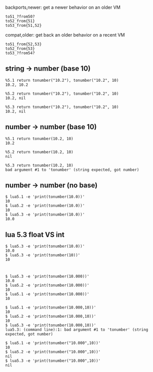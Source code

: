 
backports,newer:	get a newer behavior on an older VM

	to51_?from50?
	to52_from{51}
	to53_from{51,52}

compat,older:		get back an older behavior on a recent VM

	to51_from{52,53}
	to52_from{53}
	to53_?from54?

## string -> number (base 10)

```
%5.1 return tonumber("10.2"), tonumber("10.2", 10)
10.2, 10.2

%5.2 return tonumber("10.2"), tonumber("10.2", 10)
10.2, nil

%5.3 return tonumber("10.2"), tonumber("10.2", 10)
10.2, nil
```

## number -> number (base 10)

```
%5.1 return tonumber(10.2, 10)
10.2

%5.2 return tonumber(10.2, 10)
nil

%5.3 return tonumber(10.2, 10)
bad argument #1 to 'tonumber' (string expected, got number)
```

## number -> number (no base)

```
$ lua5.1 -e 'print(tonumber(10.0))'
10
$ lua5.2 -e 'print(tonumber(10.0))'
10
$ lua5.3 -e 'print(tonumber(10.0))'
10.0
```

## lua 5.3 float VS int

```
$ lua5.3 -e 'print(tonumber(10.0))'
10.0
$ lua5.3 -e 'print(tonumber(10))'
10
``` 

#

```
$ lua5.3 -e 'print(tonumber(10.000))'                                                                                                                                         
10.0
$ lua5.2 -e 'print(tonumber(10.000))'                                                                                                                                         
10
$ lua5.1 -e 'print(tonumber(10.000))'                                                                                                                                         
10
```

```
$ lua5.1 -e 'print(tonumber(10.000,10))'                                                                                                                                      
10
$ lua5.2 -e 'print(tonumber(10.000,10))'
10
$ lua5.3 -e 'print(tonumber(10.000,10))'
lua5.3: (command line):1: bad argument #1 to 'tonumber' (string expected, got number)
```

```
$ lua5.1 -e 'print(tonumber("10.000",10))'                                                                                                                                    
10
$ lua5.2 -e 'print(tonumber("10.000",10))'                                                                                                                                    
nil
$ lua5.3 -e 'print(tonumber("10.000",10))'                                                                                                                                 
nil

```
